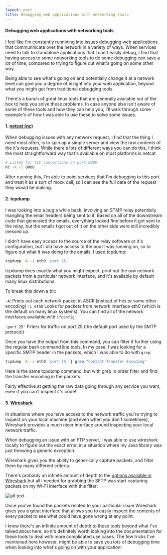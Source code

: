 ```yaml
---
layout: post
title: Debugging web applications with networking tools
---
```

#### Debugging web applications with networking tools

I feel like I'm constantly runnining into issues debugging web applications that communnicate over the network in a variety of ways. When services need to talk to standalone applications that I can't easily debug, I find that having access to some networking tools to do some debugging can save a *lot* of time, compared to trying to figure out what's going on some other way.

Being able to see what's going on and potentially change it at a network level can give you a degree of insight into your web application, beyond what you might get from traditional debugging tools.

There's a bunch of great linux tools that are generally available out of the box to help you solve these problems. In case anyone else isn't aware of some of these tools and how they can help you, I'll walk through some example's of how I was able to use these to solve some issues.

#### 1. [netcat (nc)](http://netcat.sourceforge.net/)
When debugging issues with any network request, I find that the thing I need most often, is to spin up a simple server and view the raw contents of the it's requests. While there's lots of different ways you can do this, I think the most straightforward  way that's available on most platforms is netcat

```bash
# Listen for TCP connections on port 8000
nc -k -l 8000
```

After running this, I\'m able to point services that I\'m debugging to this port and treat it as a sort of mock call, so I can see the full data of the request they would be making.

#### 2. tcpdump
I was looking into a bug a while back, involving an STMP relay potentially mangling the email headers being sent to it. Based on all of the downstream code that generated the emails, everything looked fine before it got sent to the relay, but the emails I got out of it on the other side were still incredibly messed up.

I didn't have easy access to the source of the relay software or it's configuration, but I *did* have access to the box it was running on, so to figure out what it was doing to the emails, I used tcpdump:


```bash
tcpdump -A -i eth0 'port 25'
```
tcpdump does exactly what you might expect, print out the raw network packets from a particular network interface, and it's available by default many linux distributions.

To break this down a bit:

`-A`: Prints out each network packet in ASCII (instead of hex or some other encoding)
`-i eth0` Looks for packets from network interface eth0 (which is the default on many linux systems). You can find all of the network interfaces available with `ifconfig`

`'port 25'` Filters for traffic on port 25 (the default port used by the SMTP protocol)

Once you have the output from this command, you can filter it further using the regular bash command line tools. In my case, I was looking for a specific SMTP header in the packets, which I was able to do with `grep`:

```bash
tcpdump -A -i eth0 'port 25' | grep "Content-Transfer-Encoding"
```

Here is the   same tcpdump command, but with grep in order filter and find the transfer encoding in the packets.

Fairly effective at getting the raw data going through any service you want, even if you can't inspect it's code!


#### 3. [Wireshark](https://www.wireshark.org/)

In situations where you have access to the network traffic you're trying to inspect on your local machine (and even when you don't sometimes), Wireshark provides a much nicer interface around inspecting your local network traffic.

When debugging an issue with an FTP server, I was able to use wireshark locally to figure out the exact error, in a situation where my Java library was just throwing a generic exception.

Wireshark gives you the ability to generically capture packets, and filter them by many different criteria.

There's probably an infinite amount of depth to the [options available in Wireshark](https://www.wireshark.org/#learnWS) but all I needed for grabbing the SFTP was start capturing packets on my Wi-Fi interface with this filter:

![alt text](<https://storage.googleapis.com/imperial-flow-2206/wireshark_example.png> "Logo Title Text 1")

Once you've found the packets related to your particular issue Wireshark gives you a great interface that allows you to easily inspect the contents of every packet to see what could have gone wrong at any point.

I know there's an infinite amount of depth to these tools beyond what I've talked about here, so it's definitely worth looking into the documentation for these tools to deal with more complicated use cases. The few tricks I've mentioned here however, might be able to save you lots of debugging time when looking into what's going on with your application!
